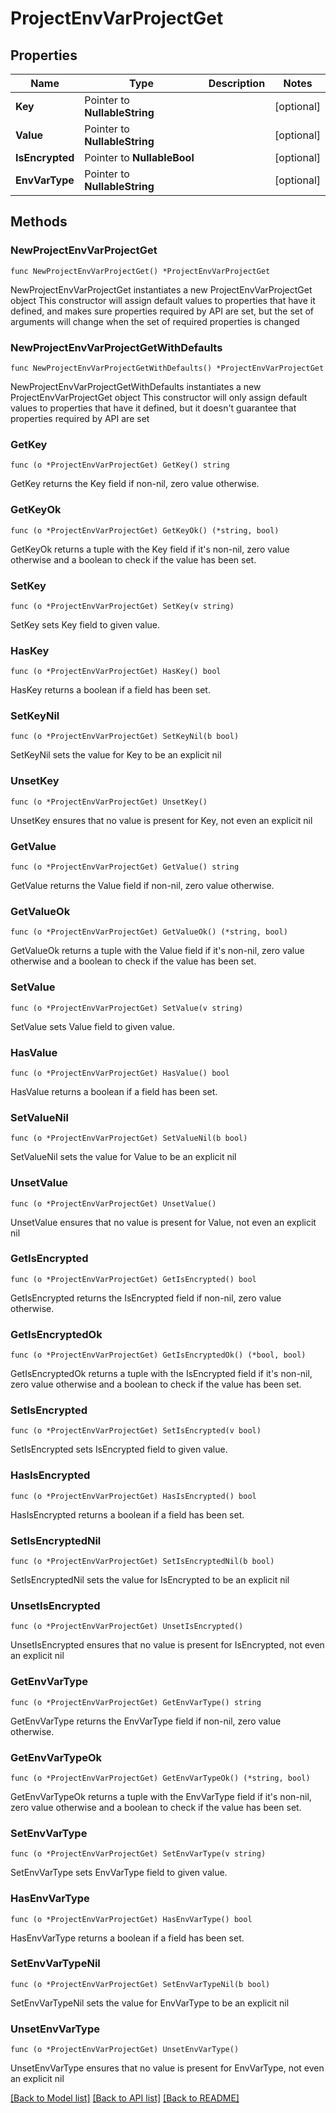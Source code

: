 # ProjectEnvVarProjectGet

## Properties

Name | Type | Description | Notes
------------ | ------------- | ------------- | -------------
**Key** | Pointer to **NullableString** |  | [optional] 
**Value** | Pointer to **NullableString** |  | [optional] 
**IsEncrypted** | Pointer to **NullableBool** |  | [optional] 
**EnvVarType** | Pointer to **NullableString** |  | [optional] 

## Methods

### NewProjectEnvVarProjectGet

`func NewProjectEnvVarProjectGet() *ProjectEnvVarProjectGet`

NewProjectEnvVarProjectGet instantiates a new ProjectEnvVarProjectGet object
This constructor will assign default values to properties that have it defined,
and makes sure properties required by API are set, but the set of arguments
will change when the set of required properties is changed

### NewProjectEnvVarProjectGetWithDefaults

`func NewProjectEnvVarProjectGetWithDefaults() *ProjectEnvVarProjectGet`

NewProjectEnvVarProjectGetWithDefaults instantiates a new ProjectEnvVarProjectGet object
This constructor will only assign default values to properties that have it defined,
but it doesn't guarantee that properties required by API are set

### GetKey

`func (o *ProjectEnvVarProjectGet) GetKey() string`

GetKey returns the Key field if non-nil, zero value otherwise.

### GetKeyOk

`func (o *ProjectEnvVarProjectGet) GetKeyOk() (*string, bool)`

GetKeyOk returns a tuple with the Key field if it's non-nil, zero value otherwise
and a boolean to check if the value has been set.

### SetKey

`func (o *ProjectEnvVarProjectGet) SetKey(v string)`

SetKey sets Key field to given value.

### HasKey

`func (o *ProjectEnvVarProjectGet) HasKey() bool`

HasKey returns a boolean if a field has been set.

### SetKeyNil

`func (o *ProjectEnvVarProjectGet) SetKeyNil(b bool)`

 SetKeyNil sets the value for Key to be an explicit nil

### UnsetKey
`func (o *ProjectEnvVarProjectGet) UnsetKey()`

UnsetKey ensures that no value is present for Key, not even an explicit nil
### GetValue

`func (o *ProjectEnvVarProjectGet) GetValue() string`

GetValue returns the Value field if non-nil, zero value otherwise.

### GetValueOk

`func (o *ProjectEnvVarProjectGet) GetValueOk() (*string, bool)`

GetValueOk returns a tuple with the Value field if it's non-nil, zero value otherwise
and a boolean to check if the value has been set.

### SetValue

`func (o *ProjectEnvVarProjectGet) SetValue(v string)`

SetValue sets Value field to given value.

### HasValue

`func (o *ProjectEnvVarProjectGet) HasValue() bool`

HasValue returns a boolean if a field has been set.

### SetValueNil

`func (o *ProjectEnvVarProjectGet) SetValueNil(b bool)`

 SetValueNil sets the value for Value to be an explicit nil

### UnsetValue
`func (o *ProjectEnvVarProjectGet) UnsetValue()`

UnsetValue ensures that no value is present for Value, not even an explicit nil
### GetIsEncrypted

`func (o *ProjectEnvVarProjectGet) GetIsEncrypted() bool`

GetIsEncrypted returns the IsEncrypted field if non-nil, zero value otherwise.

### GetIsEncryptedOk

`func (o *ProjectEnvVarProjectGet) GetIsEncryptedOk() (*bool, bool)`

GetIsEncryptedOk returns a tuple with the IsEncrypted field if it's non-nil, zero value otherwise
and a boolean to check if the value has been set.

### SetIsEncrypted

`func (o *ProjectEnvVarProjectGet) SetIsEncrypted(v bool)`

SetIsEncrypted sets IsEncrypted field to given value.

### HasIsEncrypted

`func (o *ProjectEnvVarProjectGet) HasIsEncrypted() bool`

HasIsEncrypted returns a boolean if a field has been set.

### SetIsEncryptedNil

`func (o *ProjectEnvVarProjectGet) SetIsEncryptedNil(b bool)`

 SetIsEncryptedNil sets the value for IsEncrypted to be an explicit nil

### UnsetIsEncrypted
`func (o *ProjectEnvVarProjectGet) UnsetIsEncrypted()`

UnsetIsEncrypted ensures that no value is present for IsEncrypted, not even an explicit nil
### GetEnvVarType

`func (o *ProjectEnvVarProjectGet) GetEnvVarType() string`

GetEnvVarType returns the EnvVarType field if non-nil, zero value otherwise.

### GetEnvVarTypeOk

`func (o *ProjectEnvVarProjectGet) GetEnvVarTypeOk() (*string, bool)`

GetEnvVarTypeOk returns a tuple with the EnvVarType field if it's non-nil, zero value otherwise
and a boolean to check if the value has been set.

### SetEnvVarType

`func (o *ProjectEnvVarProjectGet) SetEnvVarType(v string)`

SetEnvVarType sets EnvVarType field to given value.

### HasEnvVarType

`func (o *ProjectEnvVarProjectGet) HasEnvVarType() bool`

HasEnvVarType returns a boolean if a field has been set.

### SetEnvVarTypeNil

`func (o *ProjectEnvVarProjectGet) SetEnvVarTypeNil(b bool)`

 SetEnvVarTypeNil sets the value for EnvVarType to be an explicit nil

### UnsetEnvVarType
`func (o *ProjectEnvVarProjectGet) UnsetEnvVarType()`

UnsetEnvVarType ensures that no value is present for EnvVarType, not even an explicit nil

[[Back to Model list]](../README.md#documentation-for-models) [[Back to API list]](../README.md#documentation-for-api-endpoints) [[Back to README]](../README.md)


